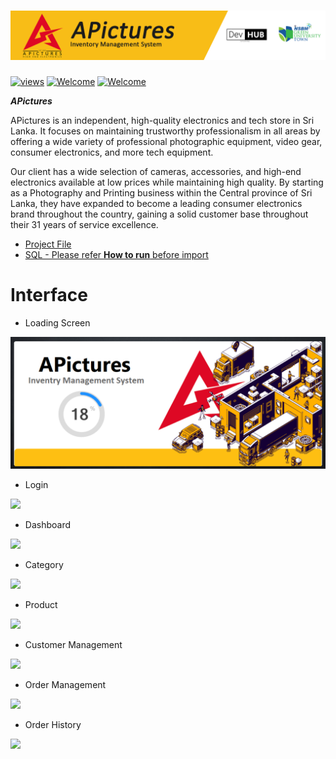 # <img src="Project Content/APictures-cover.png"> 

<a href="#"><img alt="views" title="Github views" src="https://komarev.com/ghpvc/?username=lakshithaonline&style=flat" width="125"/></a>
[![Welcome](https://img.shields.io/badge/NSBM%20Green%20University-Welcome-brightgreen)](#) 
[![Welcome](https://img.shields.io/badge/Enterprise%20System-Final%20Project-orange)](#)

***APictures***

APictures is an independent, high-quality electronics and tech store in Sri Lanka. It focuses on maintaining trustworthy professionalism in all areas by offering a wide variety of professional photographic equipment, video gear, consumer electronics, and more tech equipment.

Our client has a wide selection of cameras, accessories, and high-end electronics available at low prices while maintaining high quality. By starting as a Photography and Printing business within the Central province of Sri Lanka, they have expanded to become a leading consumer electronics brand throughout the country, gaining a solid customer base throughout their 31 years of service excellence.

* <a href="https://drive.google.com/drive/folders/1PMDwb1widANBU6XGOvW16IBOMEugmNl-?usp=share_link">Project File</a>
* <a href="Database/Apictures_IM_DB.rar">SQL - Please refer <b>How to run</b> before import</a>

# Interface

* Loading Screen
<img src="Project Content/Screen Shots/Screenshot 2022-11-12 225736.png">

* Login
<img src="Project_Screenshots/Login Pages/05.png">

* Dashboard 
<img src="Project_Screenshots/Home.jsp/75.png">

* Category 
<img src="Project_Screenshots/Home.jsp/75.png">

* Product
<img src="Project_Screenshots/Home.jsp/75.png">

* Customer Management 
<img src="Project_Screenshots/Home.jsp/75.png">

* Order Management 
<img src="Project_Screenshots/Home.jsp/75.png">

* Order History 
<img src="Project_Screenshots/Home.jsp/75.png">



